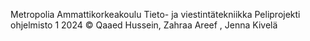 Metropolia Ammattikorkeakoulu
Tieto- ja viestintätekniikka
Peliprojekti ohjelmisto 1
2024
© Qaaed Hussein, Zahraa Areef , Jenna Kivelä
